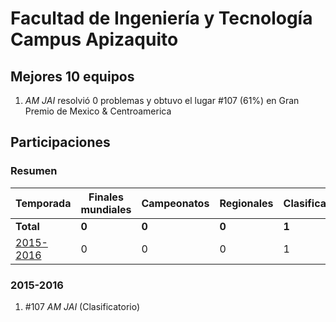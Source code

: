 ---
---

# Facultad de Ingeniería y Tecnología Campus Apizaquito

## Mejores 10 equipos

1. _AM JAI_ resolvió 0 problemas y obtuvo el lugar #107 (61%) en Gran Premio de Mexico & Centroamerica

## Participaciones

### Resumen

| Temporada | Finales mundiales | Campeonatos | Regionales | Clasificatorios | Equipos |
| --- | --- | --- | --- | --- | --- |
| **Total** | **0** | **0** | **0** | **1** | **1** |
| [2015-2016](#2015-2016) | 0 | 0 | 0 | 1 | 1 |

### 2015-2016

1. #107 _AM JAI_ (Clasificatorio)



